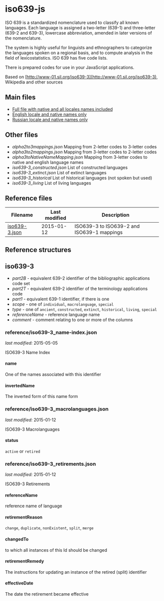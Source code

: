 iso639-js
=========

ISO 639 is a standardized nomenclature used to classify all known languages. Each language is assigned a two-letter (639-1) and three-letter (639-2 and 639-3), lowercase abbreviation, amended in later versions of the nomenclature.

The system is highly useful for linguists and ethnographers to categorize the languages spoken on a regional basis, and to compute analysis in the field of lexicostatistics. ISO 639 has five code lists.

There is prepared codes for use in your JavaScript applications.

Based on [http://www-01.sil.org/iso639-3](http://www-01.sil.org/iso639-3), Wikipedia and other sources


Main files
-----------

- [Full file with native and all locales names included](iso639.js)
- [English locale and native names only](iso639_enUS.js)
- [Russian locale and native names only](iso639_ruRU.js)


Other files
-----------

- *alpha2to3mappings.json* Mapping from 2-letter codes to 3-letter codes
- *alpha3to2mappings.json* Mapping from 3-letter codes to 2-letter codes
- *alpha3toNativeNameMapping.json* Mapping from 3-letter codes to native and english language names
- *iso639-3_constructed.json* List of constructed languages
- *iso639-3_extinct.json* List of extinct languages
- *iso639-3_historical* List of historical languages (not spoken but used)
- *iso639-3_living* List of living languages


Reference files
---------------

Filename | Last modified | Description
---------|---------------|------------
[iso639-3.json](reference/iso639-3.json) | 2015-01-12 | ISO639-3 to ISO639-2 and ISO639-1 mappings


Reference structures
--------------------

## iso639-3

* *part2B* - equivalent 639-2 identifier of the bibliographic applications code set
* *part2T* - equivalent 639-2 identifier of the terminology applications code
* *part1* - equivalent 639-1 identifier, if there is one    
* *scope* - one of `individual`, `macrolanguage`, `special`
* *type* - one of `ancient`, `constructed`, `extinct`, `historical`, `living`, `special`
* *referenceName* - reference language name 
* *comment* - comment relating to one or more of the columns

### reference/iso639-3_name-index.json

*last modified:* 2015-05-05

ISO639-3 Name Index

#### name
One of the names associated with this identifier

#### invertedName
The inverted form of this name form


### reference/iso639-3_macrolanguages.json

*last modified:* 2015-01-12

ISO639-3 Macrolanguages

#### status
`active` or `retired`


### reference/iso639-3_retirements.json

*last modified:* 2015-01-12

ISO639-3 Retirements

#### referenceName
reference name of language

#### retirementReason
`change`, `duplicate`, `nonExistent`, `split`, `merge`

#### changedTo 
to which all instances of this Id should be changed

#### retirementRemedy
The instructions for updating an instance of the retired (split) identifier

#### effectiveDate
The date the retirement became effective

